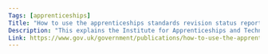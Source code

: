 ```yaml
---
Tags: [apprenticeships]
Title: "How to use the apprenticeships standards revision status report"
Description: "This explains the Institute for Apprenticeships and Technical Education's (IFATE) revisions status report, which shows the standards that have entered IFATE’s formal revisions process."
Link: https://www.gov.uk/government/publications/how-to-use-the-apprenticeships-standards-revision-status-report
---
```

